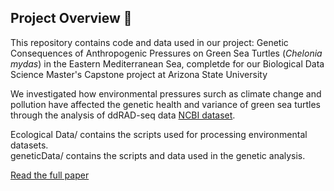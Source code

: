 ## Project Overview 🐢
This repository contains code and data used in our project:
Genetic Consequences of Anthropogenic Pressures on Green Sea Turtles (*Chelonia mydas*) in the Eastern Mediterranean Sea, completde for our Biological Data Science Master's Capstone project at Arizona State University

We investigated how environmental pressures surch as climate change and pollution have affected the genetic health and variance of green sea turtles through the analysis of ddRAD-seq data [NCBI dataset](https://www.ncbi.nlm.nih.gov/bioproject/1145648).

Ecological Data/ contains the scripts used for processing environmental datasets.  
geneticData/ contains the scripts and data used in the genetic analysis.

[Read the full paper](./docs/group1_finalReport.pdf)

